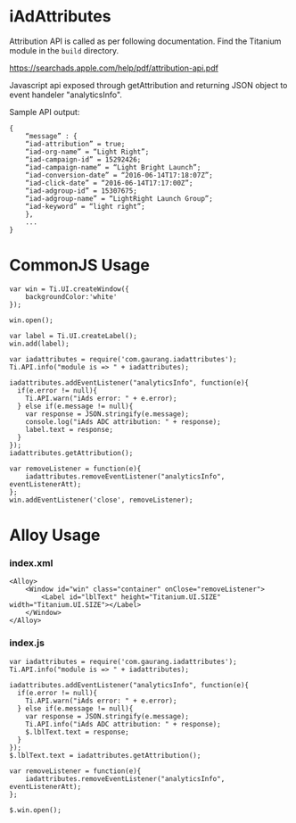 # iAdAttributes

Attribution API is called as per following documentation. Find the Titanium module in the `build` directory.

https://searchads.apple.com/help/pdf/attribution-api.pdf

Javascript api exposed through getAttribution and returning JSON object to event handeler "analyticsInfo".

Sample API output:

```
{
	“message” : {
	“iad-attribution” = true;
	“iad-org-name” = “Light Right”;
	“iad-campaign-id” = 15292426;
	“iad-campaign-name” = “Light Bright Launch”;
	“iad-conversion-date” = “2016-06-14T17:18:07Z”;
	“iad-click-date” = “2016-06-14T17:17:00Z”;
	“iad-adgroup-id” = 15307675;
	“iad-adgroup-name” = “LightRight Launch Group”;
	“iad-keyword” = “light right”;
	},
	...
}
```

# CommonJS Usage

```
var win = Ti.UI.createWindow({
	backgroundColor:'white'
});

win.open();

var label = Ti.UI.createLabel();
win.add(label);

var iadattributes = require('com.gaurang.iadattributes');
Ti.API.info("module is => " + iadattributes);

iadattributes.addEventListener("analyticsInfo", function(e){
  if(e.error != null){
    Ti.API.warn("iAds error: " + e.error);
  } else if(e.message != null){
    var response = JSON.stringify(e.message);
    console.log("iAds ADC attribution: " + response);
    label.text = response;
  }
});
iadattributes.getAttribution();

var removeListener = function(e){
	iadattributes.removeEventListener("analyticsInfo", eventListenerAtt);
};
win.addEventListener('close', removeListener);
```

# Alloy Usage

### index.xml

```
<Alloy>
	<Window id="win" class="container" onClose="removeListener">
		<Label id="lblText" height="Titanium.UI.SIZE" width="Titanium.UI.SIZE"></Label>
	</Window>
</Alloy>
```
### index.js

```
var iadattributes = require('com.gaurang.iadattributes');
Ti.API.info("module is => " + iadattributes);

iadattributes.addEventListener("analyticsInfo", function(e){
  if(e.error != null){
    Ti.API.warn("iAds error: " + e.error);
  } else if(e.message != null){
    var response = JSON.stringify(e.message);
    Ti.API.info("iAds ADC attribution: " + response);
    $.lblText.text = response;
  }
});
$.lblText.text = iadattributes.getAttribution();

var removeListener = function(e){
	iadattributes.removeEventListener("analyticsInfo", eventListenerAtt);
};

$.win.open();
```
